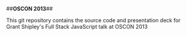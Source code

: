 ##**OSCON 2013**##

This git repository contains the source code and presentation deck for Grant Shipley's Full Stack JavaScript talk at OSCON 2013
